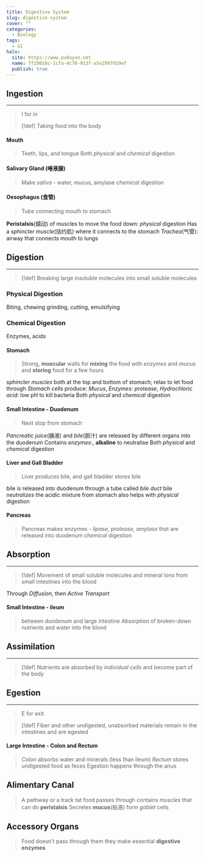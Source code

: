 ```yaml
---
title: Digestive System
slug: digestive-system
cover: ""
categories:
  - Biology
tags:
  - G1
halo:
  site: https://www.pu6uyun.net
  name: 7f10018c-1cfa-4c76-913f-a5e2997d19ef
  publish: true
---
```

## Ingestion
---
> I for in

> [!def]
> Taking food into the body
#### Mouth
> Teeth, lips, and tongue
> Both *physical* and *chemical* digestion
#### Salivary Gland (唾液腺)
> Make *saliva* - water, mucus, amylase
> *chemical* digestion
#### Oesophagus (食管)
> Tube connecting mouth to stomach

**Peristalsis**(蠕动) of muscles to move the food down: *physical* digestion
Has a *sphincter muscle*(括约肌) where it connects to the stomach
*Trachea*(气管): airway that connects mouth to lungs
## Digestion
---
> [!def]
> Breaking large insoluble molecules into small soluble molecules
### Physical Digestion
Biting, chewing grinding, cutting, emulsifying
### Chemical Digestion
Enzymes, acids
#### Stomach
> Strong, **muscular** walls for **mixing** the food with *enzymes* and *mucus* and **storing** food for a few hours

 *sphincter muscles* both at the top and bottom of stomach; relax to let food through
 *Stomach cells* produce: *Mucus*, *Enzymes: protease*, *Hydrochloric acid*: low pH to kill bacteria
 Both *physical* and *chemical* digestion
#### Small Intestine - Duodenum
> Next stop from stomach

*Pancreatic juice*(胰液) and *bile*(胆汁) are released by different organs into the duodenum
Contains *enzymes*:, 
**alkaline** to neutralise
 Both *physical* and *chemical* digestion
#### Liver and Gall Bladder
> Liver *produces* bile, and gall bladder *stores* bile

bile is released into duodenum through a tube called *bile duct*
bile *neutralizes* the acidic mixture from stomach
also helps with *physical* digestion

#### Pancreas
> Pancreas makes enzymes - *lipase, protease, amylase* that are released into duodenum
> *chemical* digestion
## Absorption
---
> [!def]
> Movement of small soluble molecules and mineral ions from small intestines into the blood

Through *Diffusion*, then *Active Transport*
#### Small Intestine - ileum
> between duodenum and large intestine
> *Absorption* of broken-down nutrients and water into the blood
## Assimilation
---
> [!def]
> Nutrients are absorbed by *individual cells* and become part of the body
## Egestion
---
> E for exit

> [!def]
> Fiber and other undigested, unabsorbed materials remain in the intestines and are egested

#### Large Intestine - Colon and Rectum
> *Colon* absorbs water and minerals (less than ileum)
> *Rectum* stores undigested food as feces
> Egestion happens through the anus
## Alimentary Canal
> A pathway or a track tat food passes through
> contains *muscles* that can do **peristalsis**
> Secretes **mucus**(粘液) form *goblet* cells
## Accessory Organs
> Food doesn't pass through them
> they make essential **digestive enzymes**
